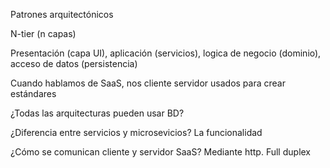 
Patrones arquitectónicos

N-tier (n capas)

Presentación (capa UI), aplicación (servicios), logica de negocio (dominio), acceso de datos (persistencia)

Cuando hablamos de SaaS, nos cliente servidor usados para crear estándares

¿Todas las arquitecturas pueden usar BD?

¿Diferencia entre servicios y microsevicios?
La funcionalidad

¿Cómo se comunican cliente y servidor SaaS?
Mediante http. Full duplex